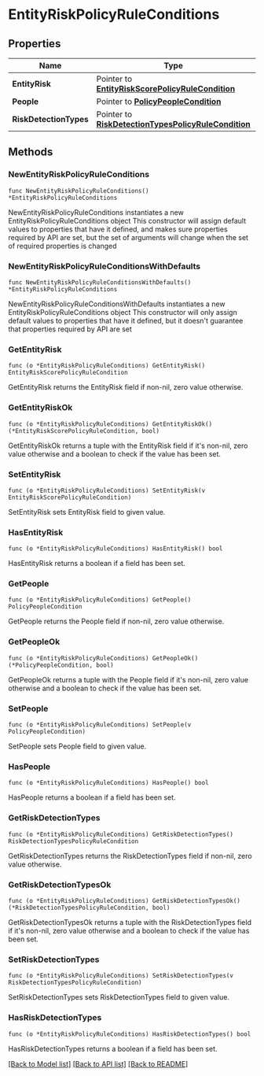 # EntityRiskPolicyRuleConditions

## Properties

Name | Type | Description | Notes
------------ | ------------- | ------------- | -------------
**EntityRisk** | Pointer to [**EntityRiskScorePolicyRuleCondition**](EntityRiskScorePolicyRuleCondition.md) |  | [optional] 
**People** | Pointer to [**PolicyPeopleCondition**](PolicyPeopleCondition.md) |  | [optional] 
**RiskDetectionTypes** | Pointer to [**RiskDetectionTypesPolicyRuleCondition**](RiskDetectionTypesPolicyRuleCondition.md) |  | [optional] 

## Methods

### NewEntityRiskPolicyRuleConditions

`func NewEntityRiskPolicyRuleConditions() *EntityRiskPolicyRuleConditions`

NewEntityRiskPolicyRuleConditions instantiates a new EntityRiskPolicyRuleConditions object
This constructor will assign default values to properties that have it defined,
and makes sure properties required by API are set, but the set of arguments
will change when the set of required properties is changed

### NewEntityRiskPolicyRuleConditionsWithDefaults

`func NewEntityRiskPolicyRuleConditionsWithDefaults() *EntityRiskPolicyRuleConditions`

NewEntityRiskPolicyRuleConditionsWithDefaults instantiates a new EntityRiskPolicyRuleConditions object
This constructor will only assign default values to properties that have it defined,
but it doesn't guarantee that properties required by API are set

### GetEntityRisk

`func (o *EntityRiskPolicyRuleConditions) GetEntityRisk() EntityRiskScorePolicyRuleCondition`

GetEntityRisk returns the EntityRisk field if non-nil, zero value otherwise.

### GetEntityRiskOk

`func (o *EntityRiskPolicyRuleConditions) GetEntityRiskOk() (*EntityRiskScorePolicyRuleCondition, bool)`

GetEntityRiskOk returns a tuple with the EntityRisk field if it's non-nil, zero value otherwise
and a boolean to check if the value has been set.

### SetEntityRisk

`func (o *EntityRiskPolicyRuleConditions) SetEntityRisk(v EntityRiskScorePolicyRuleCondition)`

SetEntityRisk sets EntityRisk field to given value.

### HasEntityRisk

`func (o *EntityRiskPolicyRuleConditions) HasEntityRisk() bool`

HasEntityRisk returns a boolean if a field has been set.

### GetPeople

`func (o *EntityRiskPolicyRuleConditions) GetPeople() PolicyPeopleCondition`

GetPeople returns the People field if non-nil, zero value otherwise.

### GetPeopleOk

`func (o *EntityRiskPolicyRuleConditions) GetPeopleOk() (*PolicyPeopleCondition, bool)`

GetPeopleOk returns a tuple with the People field if it's non-nil, zero value otherwise
and a boolean to check if the value has been set.

### SetPeople

`func (o *EntityRiskPolicyRuleConditions) SetPeople(v PolicyPeopleCondition)`

SetPeople sets People field to given value.

### HasPeople

`func (o *EntityRiskPolicyRuleConditions) HasPeople() bool`

HasPeople returns a boolean if a field has been set.

### GetRiskDetectionTypes

`func (o *EntityRiskPolicyRuleConditions) GetRiskDetectionTypes() RiskDetectionTypesPolicyRuleCondition`

GetRiskDetectionTypes returns the RiskDetectionTypes field if non-nil, zero value otherwise.

### GetRiskDetectionTypesOk

`func (o *EntityRiskPolicyRuleConditions) GetRiskDetectionTypesOk() (*RiskDetectionTypesPolicyRuleCondition, bool)`

GetRiskDetectionTypesOk returns a tuple with the RiskDetectionTypes field if it's non-nil, zero value otherwise
and a boolean to check if the value has been set.

### SetRiskDetectionTypes

`func (o *EntityRiskPolicyRuleConditions) SetRiskDetectionTypes(v RiskDetectionTypesPolicyRuleCondition)`

SetRiskDetectionTypes sets RiskDetectionTypes field to given value.

### HasRiskDetectionTypes

`func (o *EntityRiskPolicyRuleConditions) HasRiskDetectionTypes() bool`

HasRiskDetectionTypes returns a boolean if a field has been set.


[[Back to Model list]](../README.md#documentation-for-models) [[Back to API list]](../README.md#documentation-for-api-endpoints) [[Back to README]](../README.md)


